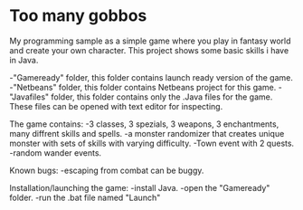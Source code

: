 # Too many gobbos
My programming sample as a simple game where you play in fantasy world and create your own character. 
This project shows some basic skills i have in Java. 

-"Gameready" folder, this folder contains launch ready version of the game.
-"Netbeans" folder, this folder contains Netbeans project for this game.
-"Javafiles" folder, this folder contains only the .Java files for the game. These files can be opened with text editor for inspecting.

The game contains:
-3 classes, 3 spezials, 3 weapons, 3 enchantments, many diffrent skills and spells.
-a monster randomizer that creates unique monster with sets of skills with varying difficulty. 
-Town event with 2 quests.
-random wander events.

Known bugs:
-escaping from combat can be buggy.

Installation/launching the game:
-install Java.
-open the "Gameready" folder.
-run the .bat file named "Launch"

